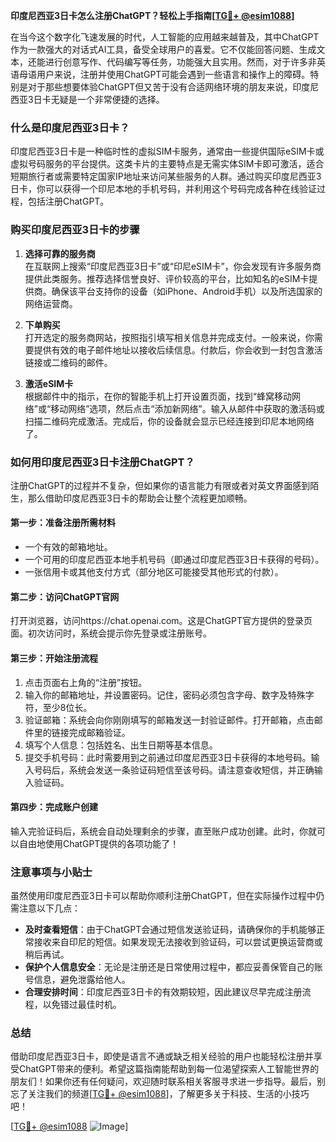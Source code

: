 **印度尼西亚3日卡怎么注册ChatGPT？轻松上手指南[[TG💪+ @esim1088](https://t.me/s/esim1088)]**

在当今这个数字化飞速发展的时代，人工智能的应用越来越普及，其中ChatGPT作为一款强大的对话式AI工具，备受全球用户的喜爱。它不仅能回答问题、生成文本，还能进行创意写作、代码编写等任务，功能强大且实用。然而，对于许多非英语母语用户来说，注册并使用ChatGPT可能会遇到一些语言和操作上的障碍。特别是对于那些想要体验ChatGPT但又苦于没有合适网络环境的朋友来说，印度尼西亚3日卡无疑是一个非常便捷的选择。

### 什么是印度尼西亚3日卡？

印度尼西亚3日卡是一种临时性的虚拟SIM卡服务，通常由一些提供国际eSIM卡或虚拟号码服务的平台提供。这类卡片的主要特点是无需实体SIM卡即可激活，适合短期旅行者或需要特定国家IP地址来访问某些服务的人群。通过购买印度尼西亚3日卡，你可以获得一个印尼本地的手机号码，并利用这个号码完成各种在线验证过程，包括注册ChatGPT。

### 购买印度尼西亚3日卡的步骤

1. **选择可靠的服务商**  
   在互联网上搜索“印度尼西亚3日卡”或“印尼eSIM卡”，你会发现有许多服务商提供此类服务。推荐选择信誉良好、评价较高的平台，比如知名的eSIM卡提供商。确保该平台支持你的设备（如iPhone、Android手机）以及所选国家的网络运营商。

2. **下单购买**  
   打开选定的服务商网站，按照指引填写相关信息并完成支付。一般来说，你需要提供有效的电子邮件地址以接收后续信息。付款后，你会收到一封包含激活链接或二维码的邮件。

3. **激活eSIM卡**  
   根据邮件中的指示，在你的智能手机上打开设置页面，找到“蜂窝移动网络”或“移动网络”选项，然后点击“添加新网络”。输入从邮件中获取的激活码或扫描二维码完成激活。完成后，你的设备就会显示已经连接到印尼本地网络了。

### 如何用印度尼西亚3日卡注册ChatGPT？

注册ChatGPT的过程并不复杂，但如果你的语言能力有限或者对英文界面感到陌生，那么借助印度尼西亚3日卡的帮助会让整个流程更加顺畅。

#### 第一步：准备注册所需材料
- 一个有效的邮箱地址。
- 一个可用的印度尼西亚本地手机号码（即通过印度尼西亚3日卡获得的号码）。
- 一张信用卡或其他支付方式（部分地区可能接受其他形式的付款）。

#### 第二步：访问ChatGPT官网
打开浏览器，访问https://chat.openai.com。这是ChatGPT官方提供的登录页面。初次访问时，系统会提示你先登录或注册账号。

#### 第三步：开始注册流程
1. 点击页面右上角的“注册”按钮。
2. 输入你的邮箱地址，并设置密码。记住，密码必须包含字母、数字及特殊字符，至少8位长。
3. 验证邮箱：系统会向你刚刚填写的邮箱发送一封验证邮件。打开邮箱，点击邮件里的链接完成邮箱验证。
4. 填写个人信息：包括姓名、出生日期等基本信息。
5. 提交手机号码：此时需要用到之前通过印度尼西亚3日卡获得的本地号码。输入号码后，系统会发送一条验证码短信至该号码。请注意查收短信，并正确输入验证码。

#### 第四步：完成账户创建
输入完验证码后，系统会自动处理剩余的步骤，直至账户成功创建。此时，你就可以自由地使用ChatGPT提供的各项功能了！

### 注意事项与小贴士

虽然使用印度尼西亚3日卡可以帮助你顺利注册ChatGPT，但在实际操作过程中仍需注意以下几点：

- **及时查看短信**：由于ChatGPT会通过短信发送验证码，请确保你的手机能够正常接收来自印尼的短信。如果发现无法接收到验证码，可以尝试更换运营商或稍后再试。
- **保护个人信息安全**：无论是注册还是日常使用过程中，都应妥善保管自己的账号信息，避免泄露给他人。
- **合理安排时间**：印度尼西亚3日卡的有效期较短，因此建议尽早完成注册流程，以免错过最佳时机。

### 总结

借助印度尼西亚3日卡，即使是语言不通或缺乏相关经验的用户也能轻松注册并享受ChatGPT带来的便利。希望这篇指南能帮助到每一位渴望探索人工智能世界的朋友们！如果你还有任何疑问，欢迎随时联系相关客服寻求进一步指导。最后，别忘了关注我们的频道[[TG💪+ @esim1088](https://t.me/s/esim1088)]，了解更多关于科技、生活的小技巧吧！

[[TG💪+ @esim1088](https://t.me/s/esim1088) ![Image](https://i.postimg.cc/4NQfJmqS/Snipaste-2025-05-13-00-14-12.png)]